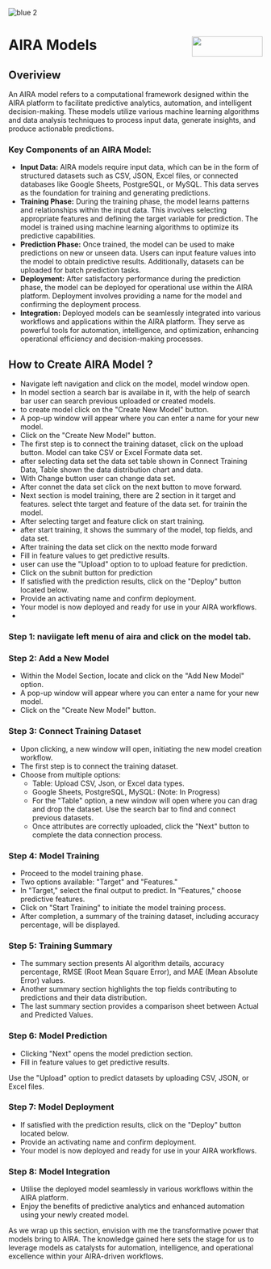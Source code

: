 ![blue 2](https://github.com/airacommunity/AIRA-User-Guide/assets/153823636/d8d04150-3b32-4b48-8485-07dc3c67fbaa)
# AIRA Models <img align="right" width="140" height="40" src="https://github.com/airacommunity/AIRA-User-Guide-Images/blob/main/ARIA%20Logo%202.png?raw=true">

## Overiview
An AIRA model refers to a computational framework designed within the AIRA platform to facilitate predictive analytics, automation, and intelligent decision-making. These models utilize various machine learning algorithms and data analysis techniques to process input data, generate insights, and produce actionable predictions.

### Key Components of an AIRA Model:

- **Input Data:** AIRA models require input data, which can be in the form of structured datasets such as CSV, JSON, Excel files, or connected databases like Google Sheets, PostgreSQL, or MySQL. This data serves as the foundation for training and generating predictions.
- **Training Phase:** During the training phase, the model learns patterns and relationships within the input data. This involves selecting appropriate features and defining the target variable for prediction. The model is trained using machine learning algorithms to optimize its predictive capabilities.
- **Prediction Phase:** Once trained, the model can be used to make predictions on new or unseen data. Users can input feature values into the model to obtain predictive results. Additionally, datasets can be uploaded for batch prediction tasks.
- **Deployment:** After satisfactory performance during the prediction phase, the model can be deployed for operational use within the AIRA platform. Deployment involves providing a name for the model and confirming the deployment process.
- **Integration:** Deployed models can be seamlessly integrated into various workflows and applications within the AIRA platform. They serve as powerful tools for automation, intelligence, and optimization, enhancing operational efficiency and decision-making processes.

## How to Create AIRA Model ?

- Navigate left navigation and click on the model, model window open.
- In model section a search bar is availabe in it, with the help of search bar user can search previous uploaded or created models.
- to create model click on the "Create New Model" button.
- A pop-up window will appear where you can enter a name for your new model.
- Click on the "Create New Model" button.
- The first step is to connect the training dataset, click on the upload button. Model can take CSV or Excel Formate data set.
- after selecting data set the data set table shown in Connect Training Data, Table shown the data distribution chart and data.
- With Change button user can change  data set.
- After connet the data set click on the next button to move forward.
- Next section is model training, there are 2 section in it target and features. select thte target and feature of the data set. for trainin the model.
- After selecting target and feature click on start training.
- after start training, it shows the summary  of the model, top fields, and data set.
- After training the data set click on the nextto mode forward
- Fill in feature values to get predictive results.
- user can use the "Upload" option to to upload feature for prediction.
- Click on the subnit button for prediction
- If satisfied with the prediction results, click on the "Deploy" button located below.
- Provide an activating name and confirm deployment.
- Your model is now deployed and ready for use in your AIRA workflows.
- 

### Step 1: naviigate left menu of aira and click on the model tab.

### Step 2: Add a New Model
- Within the Model Section, locate and click on the "Add New Model" option.
- A pop-up window will appear where you can enter a name for your new model.
- Click on the "Create New Model" button.

### Step 3: Connect Training Dataset
- Upon clicking, a new window will open, initiating the new model creation workflow.
- The first step is to connect the training dataset.
- Choose from multiple options:
  - Table: Upload CSV, Json, or Excel data types.
  - Google Sheets, PostgreSQL, MySQL: (Note: In Progress)
  - For the "Table" option, a new window will open where you can drag and drop the dataset. Use the search bar to find and connect previous datasets.
  - Once attributes are correctly uploaded, click the "Next" button to complete the data connection process.

### Step 4: Model Training
- Proceed to the model training phase.
- Two options available: "Target" and "Features."
- In "Target," select the final output to predict. In "Features," choose predictive features.
- Click on "Start Training" to initiate the model training process.
- After completion, a summary of the training dataset, including accuracy percentage, will be displayed.

### Step 5: Training Summary
- The summary section presents AI algorithm details, accuracy percentage, RMSE (Root Mean Square Error), and MAE (Mean Absolute Error) values.
- Another summary section highlights the top fields contributing to predictions and their data distribution.
- The last summary section provides a comparison sheet between Actual and Predicted Values.

### Step 6: Model Prediction
- Clicking "Next" opens the model prediction section.
- Fill in feature values to get predictive results.

Use the "Upload" option to predict datasets by uploading CSV, JSON, or Excel files.

### Step 7: Model Deployment
- If satisfied with the prediction results, click on the "Deploy" button located below.
- Provide an activating name and confirm deployment.
- Your model is now deployed and ready for use in your AIRA workflows.

### Step 8: Model Integration
- Utilise the deployed model seamlessly in various workflows within the AIRA platform.
- Enjoy the benefits of predictive analytics and enhanced automation using your newly created model.

As we wrap up this section, envision with me the transformative power that models bring to AIRA. The knowledge gained here sets the stage for us to leverage models as catalysts for automation, intelligence, and operational excellence within your AIRA-driven workflows.
